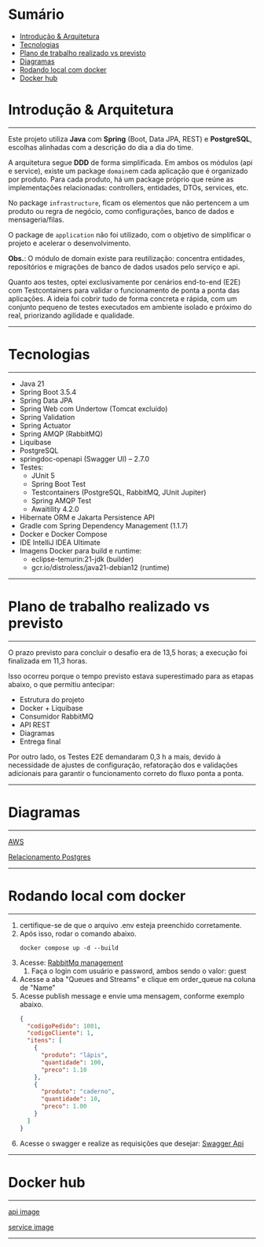 # Sumário

- [Introdução & Arquitetura](#introducao-arquitetura)
- [Tecnologias](#tecnologias)
- [Plano de trabalho realizado vs previsto](#plano-de-trabalho-realizado-vs-previsto)
- [Diagramas](#diagramas)
- [Rodando local com docker](#rodando-local-com-docker)
- [Docker hub](#docker-hub)


# Introdução & Arquitetura

---
Este projeto utiliza **Java** com **Spring** (Boot, Data JPA, REST) e **PostgreSQL**, escolhas alinhadas com a descrição
do dia a dia do time.

A arquitetura segue **DDD** de forma simplificada. Em ambos os módulos (api e service), existe um package `domain`em
cada aplicação que é organizado por produto. Para cada produto, há um package próprio que reúne as
implementações relacionadas: controllers, entidades, DTOs, services, etc.

No package `infrastructure`, ficam os elementos que não pertencem a um produto ou regra de negócio, como configurações,
banco de dados e mensageria/filas.

O package de `application` não foi utilizado, com o objetivo de simplificar o projeto e acelerar o desenvolvimento.

**Obs.**: O módulo de domain existe para reutilização: concentra entidades, repositórios e migrações de banco de dados
usados pelo serviço e api.

Quanto aos testes, optei exclusivamente por cenários end-to-end (E2E) com Testcontainers para validar o funcionamento de
ponta a ponta das aplicações. A ideia foi cobrir tudo de forma concreta e rápida, com um conjunto pequeno de testes
executados em ambiente isolado e próximo do real, priorizando agilidade e qualidade.


---

# Tecnologias

___

- Java 21
- Spring Boot 3.5.4
- Spring Data JPA
- Spring Web com Undertow (Tomcat excluído)
- Spring Validation
- Spring Actuator
- Spring AMQP (RabbitMQ)
- Liquibase
- PostgreSQL
- springdoc-openapi (Swagger UI) – 2.7.0
- Testes:
    - JUnit 5
    - Spring Boot Test
    - Testcontainers (PostgreSQL, RabbitMQ, JUnit Jupiter)
    - Spring AMQP Test
    - Awaitility 4.2.0
- Hibernate ORM e Jakarta Persistence API
- Gradle com Spring Dependency Management (1.1.7)
- Docker e Docker Compose
- IDE IntelliJ IDEA Ultimate
- Imagens Docker para build e runtime:
    - eclipse-temurin:21-jdk (builder)
    - gcr.io/distroless/java21-debian12 (runtime)

___

# Plano de trabalho realizado vs previsto

___

O prazo previsto para concluir o desafio era de 13,5 horas; a execução foi finalizada em 11,3 horas.

Isso ocorreu porque o tempo previsto estava superestimado para as etapas abaixo, o que permitiu antecipar:

- Estrutura do projeto
- Docker + Liquibase
- Consumidor RabbitMQ
- API REST
- Diagramas
- Entrega final

Por outro lado, os Testes E2E demandaram 0,3 h a mais, devido à necessidade de ajustes de configuração, refatoração dos
e validações adicionais para garantir o funcionamento correto do fluxo ponta a ponta.

___

# Diagramas

___

[AWS](https://github.com/lczago/microservices-order-challenge/blob/main/aws_diagram.png)

[Relacionamento Postgres](https://github.com/lczago/microservices-order-challenge/blob/main/database_diagram.png)

___

# Rodando local com docker

___

1. certifique-se de que o arquivo .env esteja preenchido corretamente.
2. Após isso, rodar o comando abaixo.
    ```shell
    docker compose up -d --build
    ```
3. Acesse: [RabbitMq management](http://localhost:15672/)
    1. Faça o login com usuário e password, ambos sendo o valor: guest
4. Acesse a aba "Queues and Streams" e clique em order_queue na coluna de "Name"
5. Acesse publish message e envie uma mensagem, conforme exemplo abaixo.
    ```json
    {
      "codigoPedido": 1001,
      "codigoCliente": 1,
      "itens": [
        {
          "produto": "lápis",
          "quantidade": 100,
          "preco": 1.10
        },
        {
          "produto": "caderno",
          "quantidade": 10,
          "preco": 1.00
        }    
      ]
    }
    ```
6. Acesse o swagger e realize as requisições que desejar: [Swagger Api](http://localhost:8080/swagger-ui/index.html)

___

# Docker hub

___

[api image](https://hub.docker.com/r/lczago/orders-api)

[service image](https://hub.docker.com/r/lczago/orders-service)

___